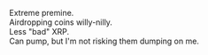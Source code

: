 Extreme premine.<br>
Airdropping coins willy-nilly.<br>
Less "bad" XRP.<br>
Can pump, but I'm not risking them dumping on me.<br>
